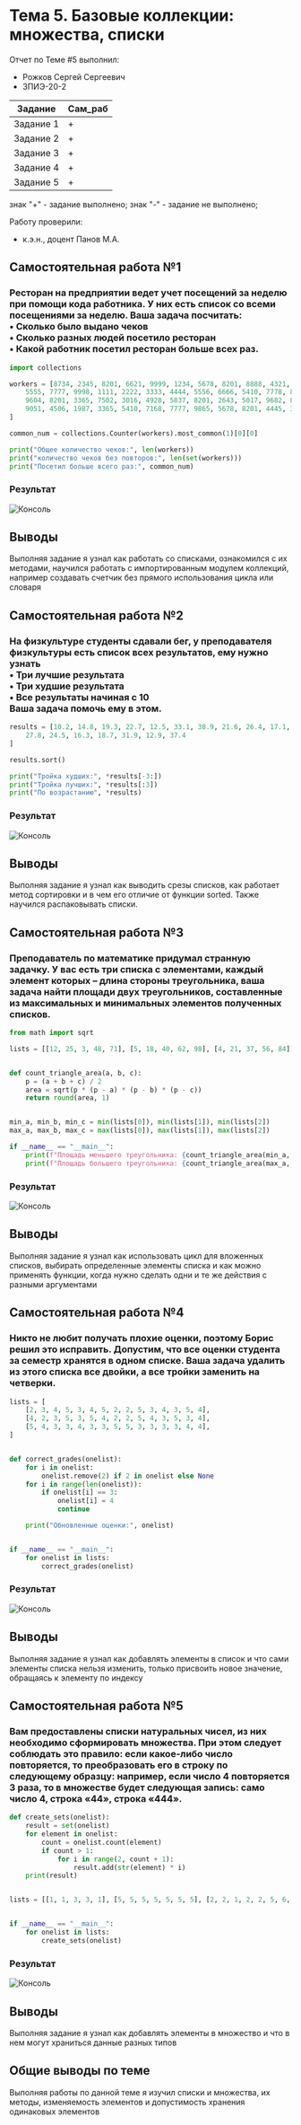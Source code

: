 # Тема 5. Базовые коллекции: множества, списки
Отчет по Теме #5 выполнил:
- Рожков Сергей Сергеевич
- ЗПИЭ-20-2

| Задание | Сам_раб |
| ------  | ------ |
| Задание 1 | + |
| Задание 2 | + |
| Задание 3 | + |
| Задание 4 | + |
| Задание 5 | + |

знак "+" - задание выполнено; знак "-" - задание не выполнено;

Работу проверили:
- к.э.н., доцент Панов М.А.

## Самостоятельная работа №1
### Ресторан на предприятии ведет учет посещений за неделю при помощи кода работника. У них есть список со всеми посещениями за неделю. Ваша задача посчитать:<br>• Сколько было выдано чеков<br>• Сколько разных людей посетило ресторан<br>• Какой работник посетил ресторан больше всех раз.

```python
import collections

workers = [8734, 2345, 8201, 6621, 9999, 1234, 5678, 8201, 8888, 4321, 3365, 1478, 9865,
    5555, 7777, 9998, 1111, 2222, 3333, 4444, 5556, 6666, 5410, 7778, 8889, 4445, 1439,
    9604, 8201, 3365, 7502, 3016, 4928, 5837, 8201, 2643, 5017, 9682, 8530, 3250, 7193,
    9051, 4506, 1987, 3365, 5410, 7168, 7777, 9865, 5678, 8201, 4445, 3016, 4506, 4506
]

common_num = collections.Counter(workers).most_common(1)[0][0]

print("Общее количество чеков:", len(workers))
print("количество чеков без повторов:", len(set(workers)))
print("Посетил больше всего раз:", common_num)
```

### Результат
![Консоль](https://github.com/samecss/SE/blob/fa6c2fb39d0b5dd29406e43362911bb032c073a5/%D1%81%D0%BA%D1%80%D0%B8%D0%BD%D1%8B/1.png)

## Выводы
Выполняя задание я узнал как работать со списками, ознакомился с их методами, научился работать с импортированным модулем коллекций, например создавать счетчик без прямого использования цикла или словаря
  
## Самостоятельная работа №2
### На физкультуре студенты сдавали бег, у преподавателя физкультуры есть список всех результатов, ему нужно узнать<br>• Три лучшие результата<br>• Три худшие результата<br>• Все результаты начиная с 10<br>Ваша задача помочь ему в этом.

```python
results = [10.2, 14.8, 19.3, 22.7, 12.5, 33.1, 38.9, 21.6, 26.4, 17.1, 30.2, 35.7, 16.9,
    27.8, 24.5, 16.3, 18.7, 31.9, 12.9, 37.4
]

results.sort()

print("Тройка худших:", *results[-3:])
print("Тройка лучших:", *results[:3])
print("По возрастанию", *results)
```

### Результат
![Консоль](https://github.com/samecss/SE/blob/fa6c2fb39d0b5dd29406e43362911bb032c073a5/%D1%81%D0%BA%D1%80%D0%B8%D0%BD%D1%8B/2.png)

## Выводы
Выполняя задание я узнал как выводить срезы списков, как работает метод сортировки и в чем его отличие от функции sorted. Также научился распаковывать списки.
  
## Самостоятельная работа №3
### Преподаватель по математике придумал странную задачку. У вас есть три списка с элементами, каждый элемент которых – длина стороны треугольника, ваша задача найти площади двух треугольников, составленные из максимальных и минимальных элементов полученных списков.

```python
from math import sqrt

lists = [[12, 25, 3, 48, 71], [5, 18, 40, 62, 98], [4, 21, 37, 56, 84]]


def count_triangle_area(a, b, c):
    p = (a + b + c) / 2
    area = sqrt(p * (p - a) * (p - b) * (p - c))
    return round(area, 1)


min_a, min_b, min_c = min(lists[0]), min(lists[1]), min(lists[2])
max_a, max_b, max_c = max(lists[0]), max(lists[1]), max(lists[2])

if __name__ == "__main__":
    print(f"Площадь меньшего треугольника: {count_triangle_area(min_a, min_b, min_c)}")
    print(f"Площадь большего треугольника: {count_triangle_area(max_a, max_b, max_c)}")
```

### Результат
![Консоль](https://github.com/samecss/SE/blob/fa6c2fb39d0b5dd29406e43362911bb032c073a5/%D1%81%D0%BA%D1%80%D0%B8%D0%BD%D1%8B/3.png)

## Выводы
Выполняя задание я узнал как использовать цикл для вложенных списков, выбирать определенные элементы списка и как можно применять функции, когда нужно сделать одни и те же действия с разными аргументами

## Самостоятельная работа №4
### Никто не любит получать плохие оценки, поэтому Борис решил это исправить. Допустим, что все оценки студента за семестр хранятся в одном списке. Ваша задача удалить из этого списка все двойки, а все тройки заменить на четверки.
```python
lists = [
    [2, 3, 4, 5, 3, 4, 5, 2, 2, 5, 3, 4, 3, 5, 4],
    [4, 2, 3, 5, 3, 5, 4, 2, 2, 5, 4, 3, 5, 3, 4],
    [5, 4, 3, 3, 4, 3, 3, 5, 5, 3, 3, 3, 3, 4, 4],
]


def correct_grades(onelist):
    for i in onelist:
        onelist.remove(2) if 2 in onelist else None
    for i in range(len(onelist)):
        if onelist[i] == 3:
            onelist[i] = 4
            continue

    print("Обновленные оценки:", onelist)


if __name__ == "__main__":
    for onelist in lists:
        correct_grades(onelist)
```

### Результат
![Консоль](https://github.com/samecss/SE/blob/fa6c2fb39d0b5dd29406e43362911bb032c073a5/%D1%81%D0%BA%D1%80%D0%B8%D0%BD%D1%8B/4.png)

## Выводы
Выполняя задание я узнал как добавлять элементы в список и что сами элементы списка нельзя изменить, только присвоить новое значение, обращаясь к элементу по индексу

  
## Самостоятельная работа №5
### Вам предоставлены списки натуральных чисел, из них необходимо сформировать множества. При этом следует соблюдать это правило: если какое-либо число повторяется, то преобразовать его в строку по следующему образцу: например, если число 4 повторяется 3 раза, то в множестве будет следующая запись: само число 4, строка «44», строка «444».

```python
def create_sets(onelist):
    result = set(onelist)
    for element in onelist:
        count = onelist.count(element)
        if count > 1:
            for i in range(2, count + 1):
                result.add(str(element) * i)
    print(result)


lists = [[1, 1, 3, 3, 1], [5, 5, 5, 5, 5, 5, 5], [2, 2, 1, 2, 2, 5, 6, 7, 1, 3, 2, 2]]


if __name__ == "__main__":
    for onelist in lists:
        create_sets(onelist)
```

### Результат
![Консоль](https://github.com/samecss/SE/blob/fa6c2fb39d0b5dd29406e43362911bb032c073a5/%D1%81%D0%BA%D1%80%D0%B8%D0%BD%D1%8B/5.png)

## Выводы
Выполняя задание я узнал как добавлять элементы в множество и что в нем могут храниться данные разных типов


## Общие выводы по теме
Выполняя работы по данной теме я изучил списки и множества, их методы, изменяемость элементов и допустимость хранения одинаковых элементов

